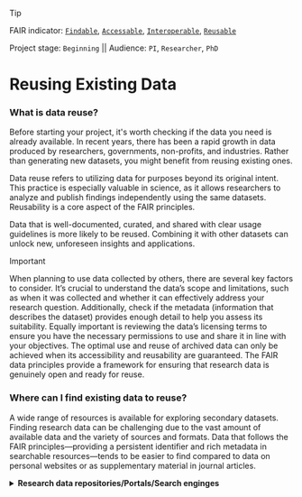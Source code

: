 >[!TIP]
> FAIR indicator: <code>[Findable]()</code>, <code>[Accessable]()</code>, <code>[Interoperable]()</code>, <code>[Reusable]()</code>
> 
> Project stage: <code>Beginning</code>  || Audience: <code>PI</code>, <code>Researcher</code>, <code>PhD</code>


# Reusing Existing Data


### What is data reuse?

Before starting your project, it's worth checking if the data you need is already available. In recent years, there has been a rapid growth in data produced by researchers, governments, non-profits, and industries. Rather than generating new datasets, you might benefit from reusing existing ones.

Data reuse refers to utilizing data for purposes beyond its original intent. This practice is especially valuable in science, as it allows researchers to analyze and publish findings independently using the same datasets. Reusability is a core aspect of the FAIR principles.

Data that is well-documented, curated, and shared with clear usage guidelines is more likely to be reused. Combining it with other datasets can unlock new, unforeseen insights and applications.

>[!IMPORTANT]
>When planning to use data collected by others, there are several key factors to consider. It’s crucial to understand the data’s scope and limitations, such as when it was collected and whether it can effectively address your research question. Additionally, check if the metadata (information that describes the dataset) provides enough detail to help you assess its suitability. Equally important is reviewing the data’s licensing terms to ensure you have the necessary permissions to use and share it in line with your objectives.
>The optimal use and reuse of archived data can only be achieved when its accessibility and reusability are guaranteed. The FAIR data principles provide a framework for ensuring that research data is genuinely open and ready for reuse.


### Where can I find existing data to reuse?

A wide range of resources is available for exploring secondary datasets. Finding research data can be challenging due to the vast amount of available data and the variety of sources and formats. Data that follows the FAIR principles—providing a persistent identifier and rich metadata in searchable resources—tends to be easier to find compared to data on personal websites or as supplementary material in journal articles.

<details>
  <summary><strong>Research data repositories/Portals/Search enginges</strong></summary>
There are national and international online databases that house research data. Typically, this data can be downloaded and reused. These platforms index a wealth of domain-specific and general datasets.
Examples:
- re3data.org: The Registry of Research Data Repositories is a great place to start for finding data across various subject areas.
- FAIRsharing: A catalog of databases described using BioDBcore guidelines, including information about the standards used in each one.
- EU Open Data Portal: Offers a wide range of data, including geographic, geopolitical, financial, statistical, electoral, legal, crime, health, environmental, transport, and scientific research data.
- DataCite Metadata Search: Provides a large index of research data by gathering metadata for each DOI. You can use it to find datasets, get statistics, and explore connections.
<details>
  <summary><strong>Data journals</strong></summary>
Journals such as Scientific Data provide peer-reviewed descriptions of datasets with significant reuse potential.
<details>
  <summary><strong>Within research articles</strong></summary>
Publishers are pushing authors to include information on how to access the data behind their research. So, when you’re looking through journal articles or other literature, you might find links and DOIs (digital object identifiers) that show you how to get and use the data from the article itself. These datasets can be found in supplementary materials sections or within the aforementioned data repositories associated with the journal.
<details>
<details>
  <summary><strong>Government and public data sources</strong></summary>
Government websites such as Data.gov (UK, USA, Australia), Data.gouv (France), and govdata.de (Germany) provide extensive public datasets from their respective countries.
<details>
  <summary><strong>Contacting Authors</strong></summary>
If you find a research paper without a description of where to find the data of interest, you may contact the authors to ask about accessing the underlying datasets.
<details>
  <summary><strong>External organizations</strong></summary>
If you are obtaining existing data, that are not publicly available, from an external organization (e.g. hospital), a data agreement needs to be put in place. Contact your supervisor/data steward.
<details>


>[!NOTE]
>Remember, while finding existing research data is valuable, it’s essential to ensure that the data is properly cited, used according to its license, and relevant to your research goals. Always adhere to data usage policies and ethical guidelines when reusing data.


### Legal Considerations for Data Reuse

When reusing existing data, it's important to adhere to the specified conditions for access and use. You might face restrictions due to factors like confidentiality or intellectual property rights.

- Open vs. restricted data: Some data is freely available for use, while other data may have specific access and usage conditions. Understand whether the data falls into open or restricted categories.
- Understanding terms and conditions & owner consent: Review the terms of access and use, ideally provided through an access category, license, or user agreement. If not explicitly stated, determine how to access and use the data and obtain any necessary permissions by contacting the owner/author directly.
- Consent and Ethical Approval: Ensure that the data were collected ethically and that reusing it complies with any consent agreements (check if reconsent is needed).
- Proper citation: Cite the data in your publications as required by the access and use conditions. Proper citation is also a key aspect of research integrity, so always acknowledge the original sources of the data.


### Assessing the Quality of Data Archives

Data archives should meet quality standards for the data they store and make accessible. Before using a data source for your work, review:
- The repository’s policies and guidelines
- Any certifications it holds, like CoreTrustSeal or ISO/DIN standards
If the data archive lacks certifications, the following are some points to consider if you plan to use their data:
- The use of persistent identifiers, such as DOIs, which ensure that the data remains discoverable. Persistent identifiers are similar to ISBN numbers for books; they maintain a consistent link to the digital object (i.e., the dataset) even if the underlying infrastructure changes.
- Verify if there is adequate metadata to support the reuse of the data. Some data types, like genome data, may be relatively easy to reuse, whereas others, such as gene expression experiment data, may need detailed metadata for proper interpretation and use.
- Check for versioning (the practice of assigning unique identifiers to different versions of a dataset to track changes and ensure consistency)
- Assess the long-term availability of the data. Is the data source stable and likely to be available throughout the research?


### Getting to know the data

To effectively use data, it's crucial to:
- Review Documentation: Examine the documentation that includes collection methods, data cleaning processes, and technical details, such as study descriptions (metadata), user guides, codebooks or data dictionaries, survey questions, and official reports.
- Familiarize Yourself with the Data: Take time to thoroughly understand the data to assess its relevance and suitability for your research.
- Assess Data Suitability: Evaluate whether the data is appropriate for your research needs and objectives.


### Data Resource Versioning

Understanding and managing versioning is crucial when working with data resources. Here’s how to handle versioning effectively:

- Check Versioning Policies: Review the versioning policies of the data source to understand how updates are managed and documented.
- Select the Appropriate Version: Choose the version of the data that best fits your needs and ensure you have access to it.
- Manage Updates: Decide how you will handle future updates to the data. If you need a specific version, consider downloading and storing it to ensure you can always access it.
- Document Your Version: Record and publish the exact version of the data you used in your analysis to maintain transparency and reproducibility.
- Subscribe for Updates: If available, subscribe to notifications for updates to stay informed about changes.
- Clarify Update Policies: If the update policy is unclear, contact the data provider to seek clarification and suggest including a versioning policy if none exists.


### Harmonizing Data Sources

When reusing data from multiple sources, it’s important to ensure consistency and compatibility. Consider the following aspects to effectively integrate and utilize diverse datasets:

- Data Formats: Review how data elements are formatted across different sources to ensure compatibility with your analysis tools. For example, if one dataset uses CSV format while another uses JSON, you may need to convert them to a common format before analysis. Another example, is if one dataset uses "patient_age" and another uses "age_of_patient," standardizing these headings will help in merging the datasets seamlessly.
- Terminology Consistency: Check for consistency in terminology across data sources and adjust your analysis pipelines accordingly. Using established terminologies or ontologies, such as the SNOMED CT (Systematized Nomenclature of Medicine – Clinical Terms) for clinical data, can ensure consistent interpretation and integration of data across different sources.
- Data Capture Strategies: Consider how the formats and structures of various data sources will impact your approach to capturing and integrating data. For example, if one source provides data in monthly intervals while another provides it annually, decide on a unified time frame for analysis.
- Metadata Management: Assess whether metadata needs to be translated or mapped to ensure it aligns with your data’s structure and use.
- Data Integration: Where possible, reformat data to enable better integration and linkability, and provide feedback to data source providers to improve their datasets. For example, if you’re combining datasets from different sources, reformatting date fields to a consistent format (e.g., YYYY-MM-DD) will facilitate smoother data integration.

>[!NOTE]
> Compliance with License Agreements: Some data licenses require that any modifications or derivatives be communicated to the original data provider. This ensures that the data owner is aware of how their data is being used and modified.

### Best Practices for Reusing Data
1. Check Data Sources: Use reliable, trusted repositories with clear licensing policies. Make sure the quality of the data is sufficient for your research undertaking.
2. Metadata Matters: Ensure datasets are accompanied by sufficient metadata to understand the data structure and collection context.
3. Data Standards and Formats: Understand the data formats and standards used, and determine if conversion or ETL processes are necessary for integration into your workflow.
4. Document Your Work: Add relevant metadata to how you modified the data and inform the owner if needed.
5. Keep Track of Versions: Always document the dataset version and track updates. Consider the need to store a local copy to ensure long-term access to the same version.
6. Legal and Ethical Compliance: Verify consent and licensing, especially when working with sensitive data.
7. Cite Properly: Follow citation guidelines to ensure proper credit is given to data providers.Best Practices for Reusing Data

<blockquote>
  
Authors: Ahmad Abu Dayeh
 
Last updated: 2024.09.10

References:
  1. Mons, B. (2021). Data Stewardship for Open Science: Implementing Fair principles. Chapman & Hall/CRC

Supplementary reading:
 
  1. [Can I reuse someone else’s research data?](https://www.openaire.eu/can-i-reuse-someone-else-research-data)
  
  2. [Data reuse stories & use cases](https://www.openaire.eu/data-reuse-use-cases)

</blockquote>
